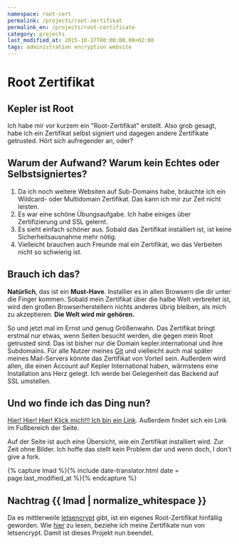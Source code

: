 ```yaml
---
namespace: root-cert
permalink: /projects/root-zertifikat
permalink_en: /projects/root-certificate
category: projects
last_modified_at: 2015-10-27T00:00:00.00+02:00
tags: administration encryption website
---
```


# Root Zertifikat

## Kepler ist Root

Ich habe mir vor kurzem ein "Root-Zertifikat" erstellt.
Also grob gesagt, habe ich ein Zertifikat selbst signiert und dagegen andere Zertifikate getrusted.
Hört sich aufregender an, oder?

## Warum der Aufwand? Warum kein Echtes oder Selbstsigniertes?

1. Da ich noch weitere Websiten auf Sub-Domains habe, bräuchte ich ein Wildcard- oder Multidomain Zertifikat.
   Das kann ich mir zur Zeit nicht leisten.
2. Es war eine schöne Übungsaufgabe.
   Ich habe einiges über Zertifizierung und SSL gelernt.
3. Es sieht einfach schöner aus.
   Sobald das Zertifikat installiert ist, ist keine Sicherheitsausnahme mehr nötig.
4. Vielleicht brauchen auch Freunde mal ein Zertifikat, wo das Verbeiten nicht so schwierig ist.

## Brauch ich das?

**Natürlich**, das ist ein **Must-Have**.
Installier es in allen Browsern die dir unter die Finger kommen.
Sobald mein Zertifikat über die halbe Welt verbreitet ist, wird den großen Browserherstellern nichts anderes übrig bleiben, als mich zu akzeptieren.
**Die Welt wird mir gehören.**

So und jetzt mal im Ernst und genug Größenwahn.
Das Zertifikat bringt erstmal nur etwas, wenn Seiten besucht werden, die gegen mein Root getrusted sind.
Das ist bisher nur die Domain kepler.international und ihre Subdomains.
Für alle Nutzer meines [Git][git] und vielleicht auch mal später meines Mail-Servers könnte das Zertifikat von Vorteil sein.
Außerdem wird allen, die einen Account auf Kepler International haben, wärmstens eine Installation ans Herz gelegt.
Ich werde bei Gelegenheit das Backend auf SSL umstellen.

[git]: https://git.kepler.international

## Und wo finde ich das Ding nun?

[Hier! Hier! Hier! Klick mich!!! Ich bin ein Link][cert].
Außerdem findet sich ein Link im Fußbereich der Seite.

Auf der Seite ist auch eine Übersicht, wie ein Zertifikat installiert wird.
Zur Zeit ohne Bilder.
Ich hoffe das stellt kein Problem dar und wenn doch, I don't give a fork.

[cert]: http://cert.kepler.international/

{% capture lmad %}{% include date-translator.html date = page.last_modified_at %}{% endcapture %}

## Nachtrag {{ lmad | normalize_whitespace }}

Da es mittlerweile [letsencrypt][letsencrypt] gibt, ist ein eigenes Root-Zertifikat hinfällig geworden.
Wie [hier][blog-le] zu lesen, beziehe ich meine Zertifikate nun von letsencrypt.
Damit ist dieses Projekt nun beendet.

[letsencrypt]: https://letsencrypt.org/
[blog-le]: /blog/update-netz-zukunft
